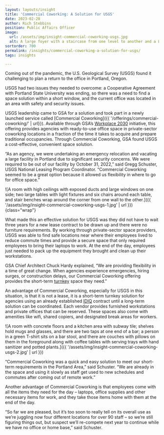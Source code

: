 ```yaml
---
layout: layouts/insight
title: 'Commercial Coworking: A Solution for USGS'
date: 2023-02-28
author: Rich Stebbins
position: Public Affairs Officer
image:
  url: /assets/img/insight-commercial-coworking-usgs.jpg
  alt: A large foyer with a staircase from one level to another and a L-shaped blue couch with coffee table; rugs and carpeting cover part of the area, while exposed concrete floor is exposed elsewhere; a hallway leads to elevators, and another staircase leads down to an area with a green exit sign.
sortorder: 700
permalink: /insights/commercial-coworking-a-solution-for-usgs/
tags: insights

---
```



Coming out of the pandemic, the U.S. Geological Survey (USGS) found it challenging to plan a return to the office in Portland, Oregon.

USGS had two issues they needed to overcome: a Cooperative Agreement with Portland State University was ending, so there was a need to find a space solution within a short window, and the current office was located in an area with safety and security issues.

USGS leadership came to GSA for a solution and took part in a newly launched service called [Commercial Coworking]({{ '/offerings/commercial-coworking/' | url}}). Available through GSA’s [Workplace 2030](http://gsa.gov/workplace) initiative, this offering provides agencies with ready-to-use office space in private-sector coworking locations in a fraction of the time it takes to acquire and prepare traditional occupancies. Through Commercial Coworking, GSA found USGS a cost-effective, convenient space solution.

“As an agency, we were undertaking an emergency relocation and vacating a large facility in Portland due to significant security concerns. We were required to be out of our facility by October 31, 2022,” said Gregg Schuster, USGS National Leasing Program Coordinator. “Commercial Coworking seemed to be a great option because it allowed us flexibility in where to go for office space.”

![A room with high ceilings with exposed ducts and large windows on one side; two large tables with light fixtures and six chairs around each table, and stair benches wrap around the corner from one wall to the other.]({{ '/assets/img/insight-commercial-coworking-usgs-1.jpg' | url }}){class="wrap"}

What made this an effective solution for USGS was they did not have to wait three years for a new lease contract to be drawn up and there were no furniture requirements. By working through private-sector space providers, USGS was able to find safe locations near where their employees lived to reduce commute times and provide a secure space that only required employees to bring their laptops to work. At the end of the day, employees just needed to pack up the equipment they brought and clean up their workstations.

GSA Chief Architect Chuck Hardy explained, “We are providing flexibility in a time of great change. When agencies experience emergencies, hiring surges, or construction delays, our Commercial Coworking offering provides the short-term [turnkey](http://gsa.gov/glossary#turnkey) space they need.”

An advantage of Commercial Coworking, especially for USGS in this situation, is that it is not a lease, it is a short-term turnkey solution for agencies using an already established [IDIQ](http://gsa.gov/glossary#IDIQ) contract until a long-term solution can be coordinated. Each vendor provides furnished workstations and private offices that can be reserved. These spaces also come with amenities like wifi, shared copiers, and designated break areas for workers.

![A room with concrete floors and a kitchen area with subway tile; shelves hold mugs and glasses, and there are two taps at one end of a bar; a person in a green T-shirt sits on a bar stool, and there are couches with pillows on them in the foreground along with coffee tables with serving trays with hand sanitizer and potted plants.]({{ '/assets/img/insight-commercial-coworking-usgs-2.jpg' | url }})

“Commercial Coworking was a quick and easy solution to meet our short-term requirements in the Portland Area,” said Schuster. “We are already in the space and using it slowly as staff get used to new schedules and commutes after coming out of remote work.”

Another advantage of Commercial Coworking is that employees come with all the items they need for the day – laptops, office supplies and other necessary items for work, and they take those items home with them at the end of the day. 

“So far we are pleased, but it’s too soon to really tell on its overall use as we’re juggling now four different locations for over 90 staff – so we’re still figuring things out, but suspect we’ll re-compete next year to continue while we have no office or home base,” said Schuster.